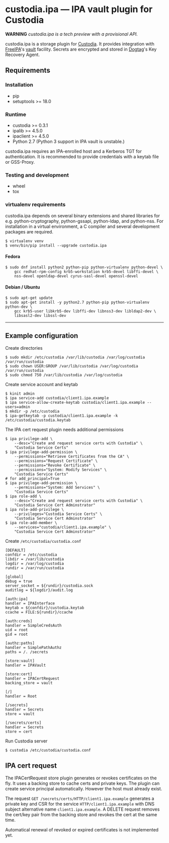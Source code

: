 # custodia.ipa — IPA vault plugin for Custodia

**WARNING** *custodia.ipa is a tech preview with a provisional API.*

custodia.ipa is a storage plugin for
[Custodia](https://custodia.readthedocs.io/). It provides integration with
[FreeIPA](http://www.freeipa.org)'s
[vault](https://www.freeipa.org/page/V4/Password_Vault) facility. Secrets are
encrypted and stored in [Dogtag](http://www.dogtagpki.org)'s Key Recovery
Agent. 
 

## Requirements

### Installation

* pip
* setuptools >= 18.0

### Runtime

* custodia >= 0.3.1
* ipalib >= 4.5.0
* ipaclient >= 4.5.0
* Python 2.7 (Python 3 support in IPA vault is unstable.)

custodia.ipa requires an IPA-enrolled host and a Kerberos TGT for
authentication. It is recommended to provide credentials with a keytab file or
GSS-Proxy.

### Testing and development

* wheel
* tox

### virtualenv requirements

custodia.ipa depends on several binary extensions and shared libraries for
e.g. python-cryptography, python-gssapi, python-ldap, and python-nss. For
installation in a virtual environment, a C compiler and several development
packages are required.

```
$ virtualenv venv
$ venv/bin/pip install --upgrade custodia.ipa
```

#### Fedora

```
$ sudo dnf install python2 python-pip python-virtualenv python-devel \
    gcc redhat-rpm-config krb5-workstation krb5-devel libffi-devel \
    nss-devel openldap-devel cyrus-sasl-devel openssl-devel
```

#### Debian / Ubuntu

```
$ sudo apt-get update
$ sudo apt-get install -y python2.7 python-pip python-virtualenv python-dev \
    gcc krb5-user libkrb5-dev libffi-dev libnss3-dev libldap2-dev \
    libsasl2-dev libssl-dev
```

---

## Example configuration

Create directories

```
$ sudo mkdir /etc/custodia /var/lib/custodia /var/log/custodia /var/run/custodia
$ sudo chown USER:GROUP /var/lib/custodia /var/log/custodia /var/run/custodia
$ sudo chmod 750 /var/lib/custodia /var/log/custodia
```

Create service account and keytab

```
$ kinit admin
$ ipa service-add custodia/client1.ipa.example
$ ipa service-allow-create-keytab custodia/client1.ipa.example --users=admin
$ mkdir -p /etc/custodia
$ ipa-getkeytab -p custodia/client1.ipa.example -k /etc/custodia/custodia.keytab
```

The IPA cert request plugin needs additional permissions

```
$ ipa privilege-add \
    --desc="Create and request service certs with Custodia" \
    "Custodia Service Certs"
$ ipa privilege-add-permission \
    --permissions="Retrieve Certificates from the CA" \
    --permissions="Request Certificate" \
    --permissions="Revoke Certificate" \
    --permissions="System: Modify Services" \
    "Custodia Service Certs"
# for add_principal=True
$ ipa privilege-add-permission \
    --permissions="System: Add Services" \
    "Custodia Service Certs"
$ ipa role-add \
    --desc="Create and request service certs with Custodia" \
    "Custodia Service Cert Adminstrator"
$ ipa role-add-privilege \
    --privileges="Custodia Service Certs" \
    "Custodia Service Cert Adminstrator"
$ ipa role-add-member \
    --services="custodia/client1.ipa.example" \
    "Custodia Service Cert Adminstrator"
```

Create ```/etc/custodia/custodia.conf```

```
[DEFAULT]
confdir = /etc/custodia
libdir = /var/lib/custodia
logdir = /var/log/custodia
rundir = /var/run/custodia

[global]
debug = true
server_socket = ${rundir}/custodia.sock
auditlog = ${logdir}/audit.log

[auth:ipa]
handler = IPAInterface
keytab = ${confdir}/custodia.keytab
ccache = FILE:${rundir}/ccache

[auth:creds]
handler = SimpleCredsAuth
uid = root
gid = root

[authz:paths]
handler = SimplePathAuthz
paths = /. /secrets

[store:vault]
handler = IPAVault

[store:cert]
handler = IPACertRequest
backing_store = vault

[/]
handler = Root

[/secrets]
handler = Secrets
store = vault

[/secrets/certs]
handler = Secrets
store = cert
```

Run Custodia server

```
$ custodia /etc/custodia/custodia.conf
```


## IPA cert request

The IPACertRequest store plugin generates or revokes certificates on the
fly. It uses a backing store to cache certs and private keys. The plugin can
create service principal automatically. However the host must already exist.

The request ```GET /secrets/certs/HTTP/client1.ipa.example``` generates a
private key and CSR for the service ```HTTP/client1.ipa.example``` with
DNS subject alternative name ```client1.ipa.example```. A DELETE request
removes the cert/key pair from the backing store and revokes the cert at
the same time.

Automatical renewal of revoked or expired certificates is not implemented yet.

